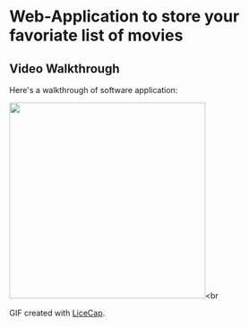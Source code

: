 # Web-Application to store your favoriate list of movies

## Video Walkthrough

Here's a walkthrough of software application:

<img src="app_demo.gif" width=350><br

GIF created with [LiceCap](http://www.cockos.com/licecap/).
